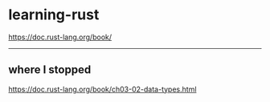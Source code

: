 # learning-rust

https://doc.rust-lang.org/book/


-------------------

## where I stopped

https://doc.rust-lang.org/book/ch03-02-data-types.html










